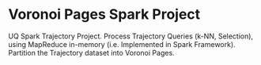 # Voronoi Pages Spark Project
UQ Spark Trajectory Project.
Process Trajectory Queries (k-NN, Selection), using MapReduce in-memory (i.e. Implemented in Spark Framework).
Partition the Trajectory dataset into Voronoi Pages.
